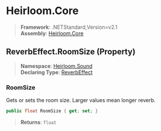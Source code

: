 # Heirloom.Core

> **Framework**: .NETStandard,Version=v2.1  
> **Assembly**: [Heirloom.Core][0]

## ReverbEffect.RoomSize (Property)

> **Namespace**: [Heirloom.Sound][0]  
> **Declaring Type**: [ReverbEffect][1]

### RoomSize

Gets or sets the room size. Larger values mean longer reverb.

```cs
public float RoomSize { get; set; }
```

> **Returns**: `float`

[0]: ../../../Heirloom.Core.md
[1]: ../ReverbEffect.md

